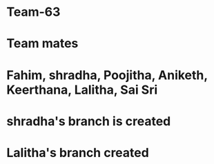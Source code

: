 # Team-63
# Team mates
# Fahim, shradha, Poojitha, Aniketh, Keerthana, Lalitha, Sai Sri
# shradha's branch is created
# Lalitha's branch created
